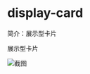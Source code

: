 # display-card

简介：展示型卡片

展示型卡片

![截图](https://img.alicdn.com/tfs/TB1zRDFim_I8KJjy0FoXXaFnVXa-1908-292.png)





